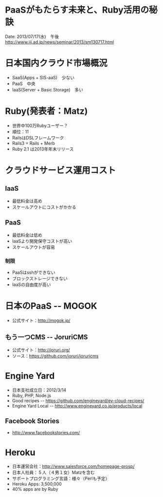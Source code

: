PaaSがもたらす未来と、Ruby活用の秘訣
====================================

Date: 2013/07/17(水)　午後　http://www.iij.ad.jp/news/seminar/2013/sm130717.html

# 日本国内クラウド市場概況

* SaaS(Apps + SIS-aaS)　少ない
* PaaS　中央
* IaaS(Server + Basic Storage)　多い

# Ruby(発表者：Matz)

* 世界中100万Rubyユーザー？
* 順位：11
* RailsはDSLフレームワーク
* Rails3 = Rails + Merb
* Ruby 2.1 は2013年年末リリース

# クラウドサービス運用コスト

## IaaS

* 最低料金は高め
* スケールアウトにコストがかかる

## PaaS

* 最低料金は低め
* IaaSより開発保守コストが高い
* スケールアウトが容易

### 制限

* PaaSはsshができない
* ブロックストレージできない
* IaaSの自由度が高い

# 日本のPaaS -- MOGOK

* 公式サイト：http://mogok.jp/

## もう一つCMS -- JoruriCMS

* 公式サイト：http://joruri.org/
* ソース：https://github.com/joruri/joruricms

# Engine Yard

* 日本支社成立日：2012/3/14
* Ruby, PHP, Node.js
* Good recipes -- https://github.com/engineyard/ey-cloud-recipes/
* Engine Yard Local -- http://www.engineyard.co.jp/products/local

## Facebook Stories

* http://www.facebookstories.com/

# Heroku

* 日本運営会社：http://www.salesforce.com/homepage-prosp/
* 日本人社員：５人（４男１女）Matzを含む
* サポートプログラミング言語：様々（Perlも予定）
* Heroku Apps: 3,500,000
* 40% apps are by Ruby
